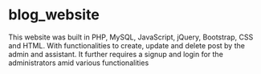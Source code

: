 # blog_website
This website was built in PHP, MySQL, JavaScript, jQuery, Bootstrap, CSS and HTML. With functionalities to create, update and delete post by the admin and assistant. It further requires a signup and login for the administrators amid various functionalities
